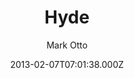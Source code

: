 ---
title: Hyde
github: https://github.com/poole/hyde
demo: https://hyde.getpoole.com/
author: Mark Otto
ssg:
  - Jekyll
cms:
  - No Cms
date: 2013-02-07T07:01:38.000Z
github_branch: master
description: A brazen two-column theme for Jekyll.
stale: true
---